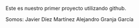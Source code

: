 Este es nuestro primer proyecto utilizando github.

Somos:
  Javier Díez Martínez
  Alejandro Granja García
